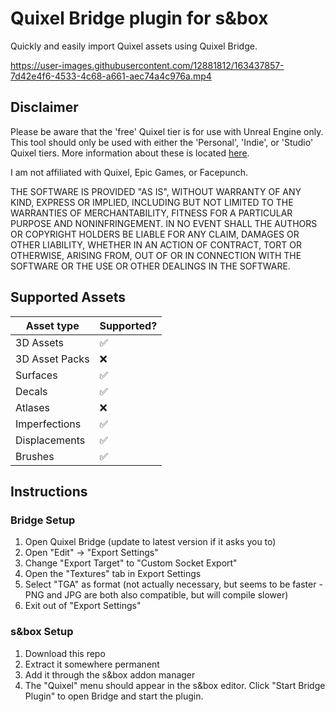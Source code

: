 # Quixel Bridge plugin for s&box

Quickly and easily import Quixel assets using Quixel Bridge.

https://user-images.githubusercontent.com/12881812/163437857-7d42e4f6-4533-4c68-a661-aec74a4c976a.mp4

## Disclaimer

Please be aware that the 'free' Quixel tier is for use with Unreal Engine only.
This tool should only be used with either the 'Personal', 'Indie', or 'Studio' Quixel tiers.
More information about these is located [here](https://quixel.com/pricing).

I am not affiliated with Quixel, Epic Games, or Facepunch.

THE SOFTWARE IS PROVIDED "AS IS", WITHOUT WARRANTY OF ANY KIND, EXPRESS OR
IMPLIED, INCLUDING BUT NOT LIMITED TO THE WARRANTIES OF MERCHANTABILITY,
FITNESS FOR A PARTICULAR PURPOSE AND NONINFRINGEMENT. IN NO EVENT SHALL THE
AUTHORS OR COPYRIGHT HOLDERS BE LIABLE FOR ANY CLAIM, DAMAGES OR OTHER
LIABILITY, WHETHER IN AN ACTION OF CONTRACT, TORT OR OTHERWISE, ARISING FROM,
OUT OF OR IN CONNECTION WITH THE SOFTWARE OR THE USE OR OTHER DEALINGS IN THE
SOFTWARE.

## Supported Assets

| Asset type | Supported? |
|-|-|
| 3D Assets | ✅ |
| 3D Asset Packs | ❌ |
| Surfaces | ✅ |
| Decals | ✅ |
| Atlases | ❌ |
| Imperfections | ✅ |
| Displacements | ✅ |
| Brushes | ✅ |

## Instructions

### Bridge Setup

1. Open Quixel Bridge (update to latest version if it asks you to)
2. Open "Edit" -> "Export Settings"
3. Change "Export Target" to "Custom Socket Export"
4. Open the "Textures" tab in Export Settings
5. Select "TGA" as format (not actually necessary, but seems to be faster - PNG and JPG are both also compatible, but will
compile slower)
6. Exit out of "Export Settings"

### s&box Setup

1. Download this repo
2. Extract it somewhere permanent
3. Add it through the s&box addon manager
4. The "Quixel" menu should appear in the s&box editor. Click "Start Bridge Plugin" to open Bridge and start the plugin.
